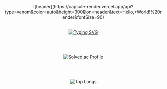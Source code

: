 <div align="center"> 
![header](https://capsule-render.vercel.app/api?type=venom&color=auto&height=300&section=header&text=Hello,+World!%20render&fontSize=90)

<br/>
<br/>

[![Typing SVG](https://readme-typing-svg.demolab.com/?lines=Hello,+my+name+is+Seonghwi+Kim)](https://git.io/typing-svg)

<br/>
<br/>

[![Solved.ac Profile](http://mazassumnida.wtf/api/v2/generate_badge?boj=hwihwihwi)](https://solved.ac/hwihwihwi/)

<br/>
<br/>

![Top Langs](https://github-readme-stats.vercel.app/api/top-langs/?username=hwi-hwi-hwi&layout=compact)

<br/>

</div>

<!--
**hwi-hwi-hwi/hwi-hwi-hwi** is a ✨ _special_ ✨ repository because its `README.md` (this file) appears on your GitHub profile.

Here are some ideas to get you started:

- 🔭 I’m currently working on ...
- 🌱 I’m currently learning ...
- 👯 I’m looking to collaborate on ...
- 🤔 I’m looking for help with ...
- 💬 Ask me about ...
- 📫 How to reach me: ...
- 😄 Pronouns: ...
- ⚡ Fun fact: ...
-->
